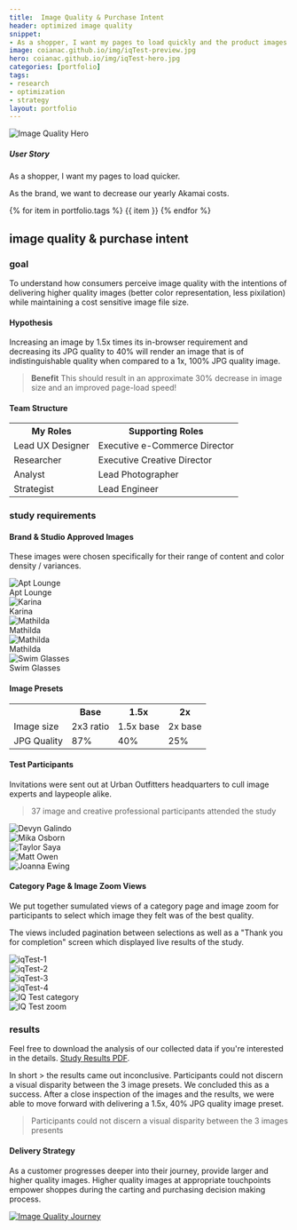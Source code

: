 ```yaml
---
title:  Image Quality & Purchase Intent
header: optimized image quality
snippet: 
- As a shopper, I want my pages to load quickly and the product images to be detailed and crisp.
image: coianac.github.io/img/iqTest-preview.jpg
hero: coianac.github.io/img/iqTest-hero.jpg
categories: [portfolio]
tags: 
- research
- optimization
- strategy
layout: portfolio
---
```


<div class ="w3-row">
<img src="https://coianac.github.io/img/iqTest-Hero.jpg" alt="Image Quality Hero">
	</div>
<div class ="w3-row block-head"> 
  <div class="w3-col w3-container m2">
  </div>
    <div class="w3-col w3-container m8">
        <h5>User Story</h5>
		<p>As a shopper, I want my pages to load quicker.</p>
		<p>As the brand, we want to decrease our yearly Akamai costs.</p>
      </div>
      <div class="w3-col w3-container m2">
      </div>
    </div>

<div class ="w3-row "> 
  <div class="w3-col w3-container m2">
  </div>
    <div class="w3-col w3-container m8">
	{% for item in portfolio.tags %}
          <pill>{{ item }}</pill>
        {% endfor %}
      </div>
      <div class="w3-col w3-container m2">
      </div>
    </div>

<div class ="w3-row"> 
  <div class="w3-col w3-container m2">
  </div>
    <div class="w3-col w3-container m8">
	<h2>image quality & purchase intent</h2>
	<h3>goal</h3>
	<p>To understand how consumers perceive image quality with the intentions of delivering higher quality images (better color representation, less pixilation) while maintaining a cost sensitive image file size.</p>
	<h4>Hypothesis</h4>
	<p>Increasing an image by 1.5x times its in-browser requirement and decreasing its JPG quality to 40% will render an image that is of indistinguishable quality when compared to a 1x, 100% JPG quality image.</p>
	<blockquote><b>Benefit</b> This should result in an approximate 30% decrease in image size and an improved page-load speed!</blockquote>
	<h4>Team Structure</h4>
	<table>
  <tr>
    <th>My Roles</th>
    <th>Supporting Roles</th>
  </tr>
  <tr>
    <td>Lead UX Designer  </td>
    <td>Executive e-Commerce Director</td>
  </tr>
  <tr>
    <td>Researcher</td>
    <td>Executive Creative Director</td>
  </tr>
  <tr>
    <td>Analyst</td>
    <td>Lead Photographer</td>
  </tr>
  <tr>
    <td>Strategist</td>
    <td>Lead Engineer</td>
  </tr>
</table>
<h3>study requirements</h3>
<h4>Brand & Studio Approved Images</h4>
<p>These images were chosen specifically for their range of content and color density / variances.</p>
</div>
      <div class="w3-col w3-container m2">
      </div>
    </div>

<div class ="w3-row block"> 
	<div class="w3-col w3-container m1">
	</div>
	<div class="w3-col w3-container m10">
	<div class="responsive">
	<div class="gallery">
		<img src="http://images.urbanoutfitters.com/is/image/UrbanOutfitters/aptlounge?$medium$" alt="Apt Lounge">
	<div class="desc w3-white">Apt Lounge</div>
	</div>
	</div>
	<div class="responsive">
	<div class="gallery">
		<img src="http://images.urbanoutfitters.com/is/image/UrbanOutfitters/karinax45?$medium$" alt="Karina">
	<div class="desc w3-white">Karina</div>
	</div>
	</div>
	<div class="responsive">
	<div class="gallery">
		<img src="http://images.urbanoutfitters.com/is/image/UrbanOutfitters/matildax45?$medium$" alt="Mathilda">
	<div class="desc w3-white">Mathilda</div>
	</div>
	</div>
	<div class="responsive">
	<div class="gallery">
		<img src="http://images.urbanoutfitters.com/is/image/UrbanOutfitters/MathildaYellow?$medium$" alt="Mathilda">
	<div class="desc w3-white">Mathilda</div>
	</div>
	</div>
	<div class="responsive">
	<div class="gallery">
		<img src="http://images.urbanoutfitters.com/is/image/UrbanOutfitters/swimglasses?$medium$" alt="Swim Glasses">
	<div class="desc w3-white">Swim Glasses</div>
	</div>
	</div>
	<div class="clearfix"></div>
	</div>
	<div class="w3-col w3-container m1">
	</div>
</div>

<div class ="w3-row"> 
	<div class="w3-col w3-container m2">
  	</div>
    	<div class="w3-col w3-container m8">
		<h4>Image Presets</h4>
 		<table>
			<tr>
			<th></th>
			<th>Base</th>
			<th>1.5x</th>
			<th>2x</th>
			</tr>
			<tr>
			<td>Image size</td>
			<td>2x3 ratio</td>
			<td>1.5x base</td>
			<td>2x base</td>
			</tr>
  			<tr>
			<td>JPG Quality</td>
			<td>87%</td>
			<td>40%</td>
			<td>25%</td>
	  		</tr>
	 	</table>
 		<h4>Test Participants</h4>
		<p>Invitations were sent out at Urban Outfitters headquarters to cull image experts and laypeople alike.</p>
		<blockquote>37 image and creative professional participants attended the study</blockquote>
	</div>
 	<div class="w3-col w3-container m2">
	</div>
 </div>
<div class="w3-row block-white">
	<div class="w3-col w3-container m1">
		    </div>
		    <div class="w3-col w3-container m10">
			<div class="responsive">
			<div class="gallery">
			<img src="https://coianac.github.io/img/devynGalindo.jpg" alt="Devyn Galindo">
			</div>
			</div>
			<div class="responsive">
			<div class="gallery">
			<img src="https://coianac.github.io/img/mikaOsborn.jpg" alt="Mika Osborn">
			</div>
			</div>
			<div class="responsive">
			<div class="gallery">
			<img src="https://coianac.github.io/img/taylorSaya.jpg" alt="Taylor Saya">
			</div>
			</div>
			<div class="responsive">
			<div class="gallery">
			<img src="https://coianac.github.io/img/mattOwen.jpg" alt="Matt Owen">
			</div>
			</div>
			<div class="responsive">
			<div class="gallery">
			<img src="https://coianac.github.io/img/joannaEwing2.jpg" alt="Joanna Ewing">
			</div>
			</div>
			<div class="clearfix"></div>
	</div>
	<div class="w3-col w3-container m1">
    	</div>
</div>

<div class="w3-row">
	<div class="w3-col w3-container m2">
	</div>
	<div class="w3-col w3-container m8">
		<h4>Category Page & Image Zoom Views</h4>
		<p>We put together sumulated views of a category page and image zoom for participants to select which image they felt was of the best quality.</p>
		<p>The views included pagination between selections as well as a "Thank you for completion" screen which displayed live results of the study.</p>
	</div>
	<div class="w3-col w3-container m2">
	</div>
</div>
			
<div class="block">
<div class="w3-row">
	<div class="w3-col w3-container m1">
	</div>
	<div class="w3-col w3-container m10">
		<div class="responsive4">
			<div class="gallery">
			<img src="https://coianac.github.io/img/iqTest-1.jpg" alt="iqTest-1">
			</div>
			</div>
			<div class="responsive4">
			<div class="gallery">
			<img src="https://coianac.github.io/img/iqTest-2.jpg" alt="iqTest-2">
			</div>
			</div>
			<div class="responsive4">
			<div class="gallery">
			<img src="https://coianac.github.io/img/iqTest-3.jpg" alt="iqTest-3">
			</div>
			</div>
			<div class="responsive4">
			<div class="gallery">
			<img src="https://coianac.github.io/img/iqTest-4.jpg" alt="iqTest-4">
			</div>
			</div>
			<div class="clearfix"></div>
	</div>
	<div class="w3-col w3-container m2">
	</div>
</div>
<div class="w3-row">
	<div class="w3-col w3-container m1">
    	</div>
	<div class="w3-col w3-container m10">
		<div class="responsive2">
		<div class="gallery">
		<img src="https://coianac.github.io/img/iqTest-2a.jpg" alt="IQ Test category">
		</div>
		</div>
		<div class="responsive2">
		<div class="gallery">
		<img src="https://coianac.github.io/img/iqTest-3a.jpg" alt="IQ Test zoom">
		</div>
		</div>
	</div>
	<div class="w3-col w3-container m1">
	</div>
</div>
</div>

<div class="w3-row">
	<div class="w3-col w3-container m2">
	</div>
	<div class="w3-col w3-container m8">
		<h3>results</h3>
		<p>Feel free to download the analysis of our collected data if you're interested in the details. <a href="https://coianac.github.io/img/Study Results_1.1.pdf">Study Results PDF</a>.</p>
		<p>In short > the results came out inconclusive. Participants could not discern a visual disparity between the 3 image presets. We concluded this as a success. After a close inspection of the images and the results, we were able to move forward with delivering a 1.5x, 40% JPG quality image preset.</p>
		<blockquote>Participants could not discern a visual disparity between the 3 images presents</blockquote>
		<h4>Delivery Strategy</h4>
		<p>As a customer progresses deeper into their journey, provide larger and higher quality images. Higher quality images at appropriate touchpoints empower shoppes during the carting and purchasing decision making process.</p>
	</div>
	<div class="w3-col w3-container m2">
	</div>
</div>

<div class="w3-row block-white">
	<div class="w3-col w3-container m1 ">
	     </div>
	<div class="w3-col w3-container m10">
			<a target="_blank" href="https://coianac.github.io/img/imgQualJourney.jpg">
			<img src="https://coianac.github.io/img/imgQualJourney.jpg" alt="Image Quality Journey">
			</a>
	</div>
	<div class="w3-col w3-container m1">
	</div>
</div>	
